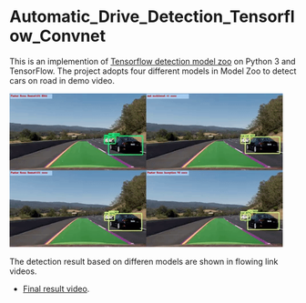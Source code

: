 # Automatic_Drive_Detection_Tensorflow_Convnet

This is an implemention of [Tensorflow detection model zoo](https://github.com/tensorflow/models/blob/master/research/object_detection/g3doc/detection_model_zoo.md) on Python 3 and TensorFlow. The project adopts four different models in Model Zoo to detect cars on road in demo video. 

   [![](result.gif)](https://www.youtube.com/watch?v=Pv2qcNR-PMs)

The detection result based on differen models are shown in flowing link videos.
* [Final result video](https://www.youtube.com/watch?v=Pv2qcNR-PMs).

